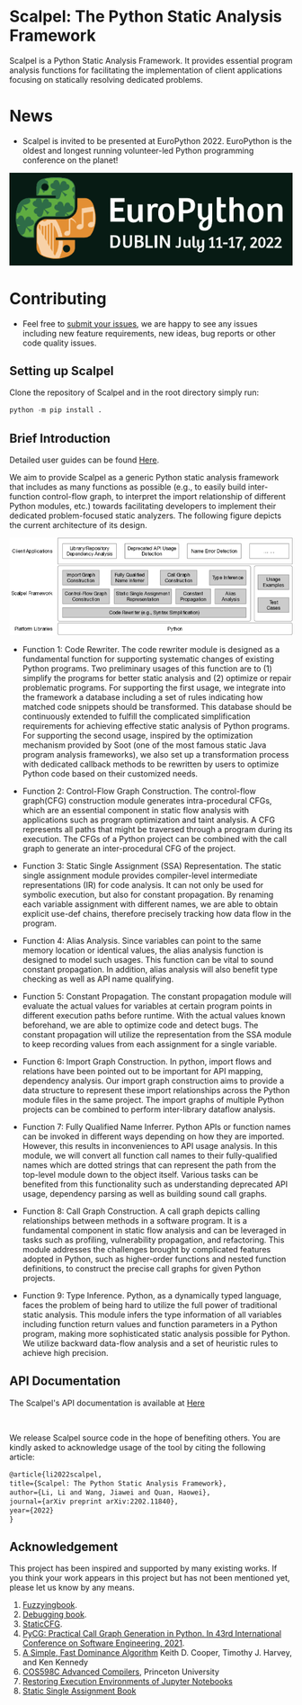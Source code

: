 
# Scalpel: The Python Static Analysis Framework

Scalpel is a Python Static Analysis Framework. It provides essential program analysis functions for facilitating the implementation of client applications focusing on statically resolving dedicated problems.

# News

* Scalpel is invited to be presented at EuroPython 2022. EuroPython is the oldest and longest running volunteer-led Python programming conference on the planet!

![Scalpel EuroPython](resources/europython.png)

# Contributing

* Feel free to [submit your issues](https://github.com/SMAT-Lab/Scalpel/issues), we are happy to see any issues including new feature requirements, new ideas, bug reports or other code quality issues. 

## Setting up Scalpel
Clone the repository of Scalpel and in the root directory simply run:
```python
python -m pip install .
```

## Brief Introduction

Detailed user guides can be found [Here](user-guide/user-guide-main.md).

We aim to provide Scalpel as a generic Python static analysis framework that includes as many functions as possible (e.g., to easily build inter-function control-flow graph, to interpret the import relationship of different Python modules, etc.) towards facilitating developers to implement their dedicated problem-focused static analyzers. The following figure depicts the current architecture of its design.

![Scalpel Design](resources/scalpel_design.png)

* Function 1: Code Rewriter. The code rewriter module is designed as a fundamental function for supporting systematic changes of existing Python programs. Two preliminary usages of this function are to (1) simplify the programs for better static analysis and (2) optimize or repair problematic programs. For supporting the first usage, we integrate into the framework a database including a set of rules indicating how matched code snippets should be transformed. This database should be continuously extended to fulfill the complicated simplification requirements for achieving effective static analysis of Python programs. For supporting the second usage, inspired by the optimization mechanism provided by Soot (one of the most famous static Java program analysis frameworks), we also set up a transformation process with dedicated callback methods to be rewritten by users to optimize Python code based on their customized needs.

* Function 2: Control-Flow Graph Construction. The control-flow graph(CFG) construction module generates intra-procedural CFGs, which are an essential component in static flow analysis with applications such as program optimization and taint analysis. A CFG represents all paths that might be traversed through a program during its execution. The CFGs of a Python project can be combined with the call graph to generate an inter-procedural CFG of the project.

* Function 3: Static Single Assignment (SSA) Representation. The static single assignment module provides compiler-level intermediate representations (IR) for code analysis. It can not only be used for symbolic execution, but also for constant propagation. By renaming each variable assignment with different names,  we are able to obtain explicit use-def chains, therefore precisely tracking how data flow in the program. 

* Function 4: Alias Analysis. Since variables can point to the same memory location or identical values, the alias analysis function is designed to model such usages. This function can be vital to sound constant propagation. In addition, alias analysis will also benefit type checking as well as API name qualifying. 

* Function 5: Constant Propagation. The constant propagation module will evaluate the actual values for variables at certain program points in different execution paths before runtime. With the actual values known beforehand, we are able to optimize code and detect bugs.  The constant propagation will utilize the representation from the SSA module to keep recording values from each assignment for a single variable. 

* Function 6: Import Graph Construction. In python,  import flows and relations have been pointed out to be important for API mapping, dependency analysis. Our import graph construction aims to provide a data structure to represent these import relationships across the Python module files in the same project. The import graphs of multiple Python projects can be combined to perform inter-library dataflow analysis.

* Function 7: Fully Qualified Name Inferrer. Python APIs or function names can be invoked in different ways depending on how they are imported. However, this results in inconveniences to API usage analysis. In this module, we will convert all function call names to their fully-qualified names which are dotted strings that can represent the path from the top-level module down to the object itself. Various tasks can be benefited from this functionality such as understanding deprecated API  usage, dependency parsing as well as building sound call graphs. 

* Function 8: Call Graph Construction. A call graph depicts calling relationships between methods in a software program. It is a fundamental component in static flow analysis and can be leveraged in tasks such as profiling, vulnerability propagation, and refactoring. This module addresses the challenges brought by complicated features adopted in Python, such as higher-order functions and nested function definitions, to construct the precise call graphs for given Python projects.

* Function 9: Type Inference. Python, as a dynamically typed language, faces the problem of being hard to utilize the full power of traditional static analysis. This module infers the type information of all variables including function return values and function parameters in a Python program, making more sophisticated static analysis possible for Python. We utilize backward data-flow analysis and a set of heuristic rules to achieve high precision.

## API Documentation

The Scalpel's API documentation is available at [Here](https://smat-lab.github.io/Scalpel/)

<br />
<p>We release Scalpel source code in the hope of benefiting others. You are kindly asked to acknowledge usage of the tool by citing the following article: </p>

```
@article{li2022scalpel, 
title={Scalpel: The Python Static Analysis Framework}, 
author={Li, Li and Wang, Jiawei and Quan, Haowei}, 
journal={arXiv preprint arXiv:2202.11840}, 
year={2022} 
}
```

## Acknowledgement
This project has been inspired and supported by many existing works. If you think your work appears in this project but has not been mentioned yet, please let us know by any means.

1. [Fuzzyingbook](https://www.fuzzingbook.org/).
2. [Debugging book](https://www.debuggingbook.org/).
3. [StaticCFG](https://github.com/coetaur0/staticfg).
4. [PyCG: Practical Call Graph Generation in Python. In 43rd International Conference on Software Engineering, 2021](https://vitsalis.com/papers/pycg.pdf). 
5. [A Simple, Fast Dominance Algorithm](https://www.cs.rice.edu/~keith/EMBED/dom.pdf) Keith D. Cooper, Timothy J. Harvey, and Ken Kennedy
6. [COS598C Advanced Compilers](https://www.cs.princeton.edu/courses/archive/spr04/cos598C/lectures/02-ControlFlow.pdf), Princeton University
7. [Restoring Execution Environments of Jupyter Notebooks](https://arxiv.org/ftp/arxiv/papers/2103/2103.02959.pdf)
8. [Static Single Assignment Book](https://compilers.cs.uni-saarland.de/papers/bbhlmz13cc.pdf)

